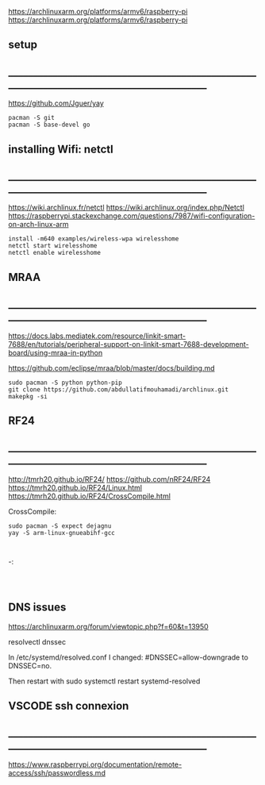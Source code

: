 https://archlinuxarm.org/platforms/armv6/raspberry-pi
https://archlinuxarm.org/platforms/armv6/raspberry-pi


## setup 
## __________________________________________________________________________________________
https://github.com/Jguer/yay
```
pacman -S git
pacman -S base-devel go
```

## installing Wifi: netctl 
## __________________________________________________________________________________________
https://wiki.archlinux.fr/netctl
https://wiki.archlinux.org/index.php/Netctl
https://raspberrypi.stackexchange.com/questions/7987/wifi-configuration-on-arch-linux-arm
```
install -m640 examples/wireless-wpa wirelesshome
netctl start wirelesshome
netctl enable wirelesshome
```

## MRAA
## __________________________________________________________________________________________

https://docs.labs.mediatek.com/resource/linkit-smart-7688/en/tutorials/peripheral-support-on-linkit-smart-7688-development-board/using-mraa-in-python

https://github.com/eclipse/mraa/blob/master/docs/building.md


```
sudo pacman -S python python-pip
git clone https://github.com/abdullatifmouhamadi/archlinux.git
makepkg -si

```

## RF24
## __________________________________________________________________________________________
http://tmrh20.github.io/RF24/
https://github.com/nRF24/RF24
https://tmrh20.github.io/RF24/Linux.html
https://tmrh20.github.io/RF24/CrossCompile.html


CrossCompile:
```
sudo pacman -S expect dejagnu
yay -S arm-linux-gnueabihf-gcc



```

-:
```



```


## DNS issues

https://archlinuxarm.org/forum/viewtopic.php?f=60&t=13950

resolvectl dnssec

In /etc/systemd/resolved.conf I changed: #DNSSEC=allow-downgrade to DNSSEC=no.

Then restart with sudo systemctl restart systemd-resolved









## VSCODE ssh connexion
## __________________________________________________________________________________________

https://www.raspberrypi.org/documentation/remote-access/ssh/passwordless.md









